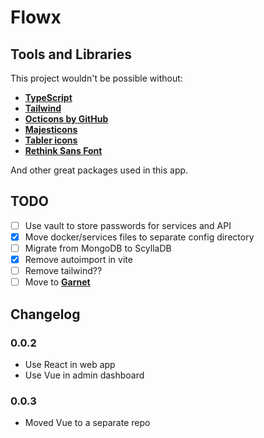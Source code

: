# Flowx

## Tools and Libraries

This project wouldn't be possible without:

- [**TypeScript**](https://www.typescriptlang.org)
- [**Tailwind**](https://tailwindcss.com)
- [**Octicons by GitHub**](https://github.com/primer/octicons)
- [**Majesticons**](https://github.com/halfmage)
- [**Tabler icons**](https://github.com/tabler/tabler-icons)
- [**Rethink Sans Font**](https://fonts.google.com/specimen/Rethink+Sans/about?query=rethink+sans)

And other great packages used in this app.

## TODO

- [ ] Use vault to store passwords for services and API
- [x] Move docker/services files to separate config directory
- [ ] Migrate from MongoDB to ScyllaDB
- [x] Remove autoimport in vite
- [ ] Remove tailwind??
- [ ] Move to [**Garnet**](https://github.com/microsoft/garnet)

## Changelog

### 0.0.2

- Use React in web app
- Use Vue in admin dashboard

### 0.0.3

- Moved Vue to a separate repo
